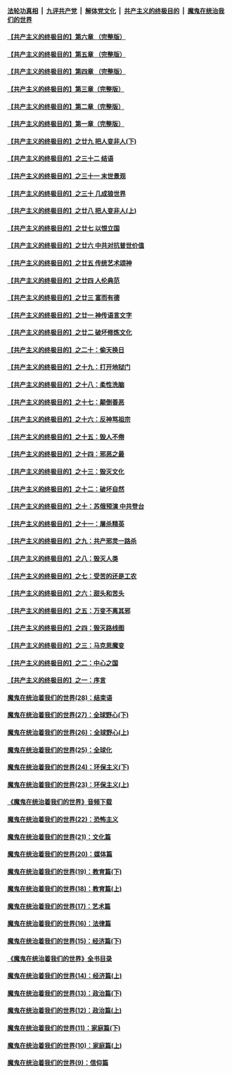 ####  [法轮功真相](../../../../basic/blob/master/README.md?t=10031513) &nbsp;|&nbsp; [九评共产党](../../../../9ping.md/blob/master/README.md?t=10031513) &nbsp;|&nbsp; [解体党文化](../../../../jtdwh.md/blob/master/README.md?t=10031513)  &nbsp;|&nbsp; [共产主义的终极目的](../../../../gczydzjmd.md/blob/master/README.md?t=10031513) &nbsp;|&nbsp; [魔鬼在统治我们的世界](../../../../mgztzwmdsj.md/blob/master/README.md?t=10031513) 

#### [【共产主义的终极目的】第六章 （完整版）](../pages/nsc422/n11428913.md?t=10031513) 

#### [【共产主义的终极目的】第五章 （完整版）](../pages/nsc422/n11428912.md?t=10031513) 

#### [【共产主义的终极目的】第四章 （完整版）](../pages/nsc422/n11428907.md?t=10031513) 

#### [【共产主义的终极目的】第三章（完整版）](../pages/nsc422/n11428848.md?t=10031513) 

#### [【共产主义的终极目的】第二章（完整版）](../pages/nsc422/n11428831.md?t=10031513) 

#### [【共产主义的终极目的】第一章（完整版）](../pages/nsc422/n11417651.md?t=10031513) 

#### [【共产主义的终极目的】之廿九 把人变非人(下)](../pages/nsc422/n11344140.md?t=10031513) 

#### [【共产主义的终极目的】之三十二 结语](../pages/nsc422/n11360535.md?t=10031513) 

#### [【共产主义的终极目的】之三十一 末世景观](../pages/nsc422/n11351129.md?t=10031513) 

#### [【共产主义的终极目的】之三十 几成狼世界](../pages/nsc422/n11348280.md?t=10031513) 

#### [【共产主义的终极目的】之廿八 把人变非人(上)](../pages/nsc422/n11340492.md?t=10031513) 

#### [【共产主义的终极目的】之廿七 以恨立国](../pages/nsc422/n11336944.md?t=10031513) 

#### [【共产主义的终极目的】之廿六 中共对抗普世价值](../pages/nsc422/n11324785.md?t=10031513) 

#### [【共产主义的终极目的】之廿五 传统艺术颂神](../pages/nsc422/n11296396.md?t=10031513) 

#### [【共产主义的终极目的】之廿四 人伦典范](../pages/nsc422/n11296397.md?t=10031513) 

#### [【共产主义的终极目的】之廿三 富而有德](../pages/nsc422/n11283598.md?t=10031513) 

#### [【共产主义的终极目的】之廿一 神传语言文字](../pages/nsc422/n11263265.md?t=10031513) 

#### [【共产主义的终极目的】之廿二 破坏修炼文化](../pages/nsc422/n11245728.md?t=10031513) 

#### [【共产主义的终极目的】之二十：偷天换日](../pages/nsc422/n11238846.md?t=10031513) 

#### [【共产主义的终极目的】之十九：打开地狱门](../pages/nsc422/n11206376.md?t=10031513) 

#### [【共产主义的终极目的】之十八：柔性洗脑](../pages/nsc422/n11199994.md?t=10031513) 

#### [【共产主义的终极目的】之十七：颠倒善恶](../pages/nsc422/n11179782.md?t=10031513) 

#### [【共产主义的终极目的】之十六：反神骂祖宗](../pages/nsc422/n11166798.md?t=10031513) 

#### [【共产主义的终极目的】之十五：毁人不倦](../pages/nsc422/n11166792.md?t=10031513) 

#### [【共产主义的终极目的】之十四：邪恶之最](../pages/nsc422/n11150249.md?t=10031513) 

#### [【共产主义的终极目的】之十三：毁灭文化](../pages/nsc422/n11135227.md?t=10031513) 

#### [【共产主义的终极目的】之十二：破坏自然](../pages/nsc422/n11135214.md?t=10031513) 

#### [【共产主义的终极目的】之十：苏俄预演 中共登台](../pages/nsc422/n11118424.md?t=10031513) 

#### [【共产主义的终极目的】之十一：屠杀精英](../pages/nsc422/n11118442.md?t=10031513) 

#### [【共产主义的终极目的】之九：共产邪灵一路杀](../pages/nsc422/n11114139.md?t=10031513) 

#### [【共产主义的终极目的】之八：毁灭人类](../pages/nsc422/n11108503.md?t=10031513) 

#### [【共产主义的终极目的】之七：受苦的还是工农](../pages/nsc422/n11101809.md?t=10031513) 

#### [【共产主义的终极目的】之六：甜头和苦头](../pages/nsc422/n11096971.md?t=10031513) 

#### [【共产主义的终极目的】之五：万变不离其邪](../pages/nsc422/n11091285.md?t=10031513) 

#### [【共产主义的终极目的】之四：毁灭路线图](../pages/nsc422/n11086284.md?t=10031513) 

#### [【共产主义的终极目的】之三：马克思魔变](../pages/nsc422/n11061941.md?t=10031513) 

#### [【共产主义的终极目的】之二：中心之国](../pages/nsc422/n11047728.md?t=10031513) 

#### [【共产主义的终极目的】之一：序言](../pages/nsc422/n11086077.md?t=10031513) 

#### [魔鬼在统治着我们的世界(28)：结束语](../pages/nsc422/n10936246.md?t=10031513) 

#### [魔鬼在统治着我们的世界(27)：全球野心(下)](../pages/nsc422/n10928319.md?t=10031513) 

#### [魔鬼在统治着我们的世界(26)：全球野心(上)](../pages/nsc422/n10900318.md?t=10031513) 

#### [魔鬼在统治着我们的世界(25)：全球化](../pages/nsc422/n10788205.md?t=10031513) 

#### [魔鬼在统治着我们的世界(24)：环保主义(下)](../pages/nsc422/n10695307.md?t=10031513) 

#### [魔鬼在统治着我们的世界(23)：环保主义(上)](../pages/nsc422/n10688613.md?t=10031513) 

#### [《魔鬼在统治着我们的世界》音频下载](../pages/nsc422/n10635553.md?t=10031513) 

#### [魔鬼在统治着我们的世界(22)：恐怖主义](../pages/nsc422/n10614727.md?t=10031513) 

#### [魔鬼在统治着我们的世界(21)：文化篇](../pages/nsc422/n10597706.md?t=10031513) 

#### [魔鬼在统治着我们的世界(20)：媒体篇](../pages/nsc422/n10586579.md?t=10031513) 

#### [魔鬼在统治着我们的世界(19)：教育篇(下)](../pages/nsc422/n10564808.md?t=10031513) 

#### [魔鬼在统治着我们的世界(18)：教育篇(上)](../pages/nsc422/n10526970.md?t=10031513) 

#### [魔鬼在统治着我们的世界(17)：艺术篇](../pages/nsc422/n10499093.md?t=10031513) 

#### [魔鬼在统治着我们的世界(16)：法律篇](../pages/nsc422/n10485969.md?t=10031513) 

#### [魔鬼在统治着我们的世界(15)：经济篇(下)](../pages/nsc422/n10469975.md?t=10031513) 

#### [《魔鬼在统治着我们的世界》全书目录](../pages/nsc422/n10464261.md?t=10031513) 

#### [魔鬼在统治着我们的世界(14)：经济篇(上)](../pages/nsc422/n10457370.md?t=10031513) 

#### [魔鬼在统治着我们的世界(13)：政治篇(下)](../pages/nsc422/n10448270.md?t=10031513) 

#### [魔鬼在统治着我们的世界(12)：政治篇(上)](../pages/nsc422/n10444576.md?t=10031513) 

#### [魔鬼在统治着我们的世界(11)：家庭篇(下)](../pages/nsc422/n10440961.md?t=10031513) 

#### [魔鬼在统治着我们的世界(10)：家庭篇(上)](../pages/nsc422/n10435448.md?t=10031513) 

#### [魔鬼在统治着我们的世界(9)：信仰篇](../pages/nsc422/n10432159.md?t=10031513) 

